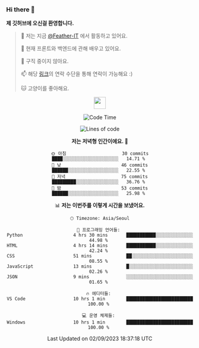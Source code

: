 ### Hi there 👋

**제 깃허브에 오신걸 환영합니다.**
 > 🔭 저는 지금 [@Feather-IT](https://www.github.com/Feather-IT) 에서 활동하고 있어요.
> 
 >  🌱 현재 프론트와 백엔드에 관해 배우고 있어요.
> 
 >  🚫 구직 중이지 않아요.
> 
 > 📫 해당 [링크](https://litt.ly/wh3nilvyou)의 연락 수단을 통해 연락이 가능해요 :)
>
 > 🐱 고양이를 좋아해요.

<div align="center"> 
 <a href="https://litt.ly/wh3nilvyou">
    <img src="https://github.githubassets.com/images/mona-loading-default.gif" width="32" />
 </a>

<!--START_SECTION:waka-->
![Code Time](http://img.shields.io/badge/Code%20Time-37%20hrs%2031%20mins-blue)

![Lines of code](https://img.shields.io/badge/%EC%A0%80%EB%8A%94%20%EC%97%AC%ED%83%9C%EA%B9%8C%EC%A7%80%20-307.5%20thousand%20%EC%A4%84%EC%9D%98%20%EC%BD%94%EB%93%9C%EB%A5%BC%20%EC%9E%91%EC%84%B1%ED%96%88%EC%96%B4%EC%9A%94.-blue)

**저는 저녁형 인간이에요. 🦉** 

```text
🌞 아침                     30 commits          ████░░░░░░░░░░░░░░░░░░░░░   14.71 % 
🌆 낮　                     46 commits          ██████░░░░░░░░░░░░░░░░░░░   22.55 % 
🌃 저녁                     75 commits          █████████░░░░░░░░░░░░░░░░   36.76 % 
🌙 밤　                     53 commits          ██████░░░░░░░░░░░░░░░░░░░   25.98 % 
```


📊 **저는 이번주를 이렇게 시간을 보냈어요.** 

```text
🕑︎ Timezone: Asia/Seoul

💬 프로그래밍 언어들: 
Python                   4 hrs 30 mins       ███████████░░░░░░░░░░░░░░   44.98 % 
HTML                     4 hrs 14 mins       ███████████░░░░░░░░░░░░░░   42.24 % 
CSS                      51 mins             ██░░░░░░░░░░░░░░░░░░░░░░░   08.55 % 
JavaScript               13 mins             █░░░░░░░░░░░░░░░░░░░░░░░░   02.26 % 
JSON                     9 mins              ░░░░░░░░░░░░░░░░░░░░░░░░░   01.65 % 

🔥 에디터들: 
VS Code                  10 hrs 1 min        █████████████████████████   100.00 % 

💻 운영 체제들: 
Windows                  10 hrs 1 min        █████████████████████████   100.00 % 
```


 Last Updated on 02/09/2023 18:37:18 UTC
<!--END_SECTION:waka-->
</div>

